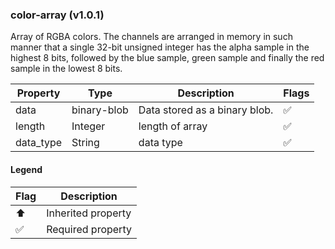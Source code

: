 ### color-array (v1.0.1)
Array of RGBA colors. The channels are arranged in memory in such manner that a single 32-bit unsigned integer has the alpha sample in the highest 8 bits, followed by the blue sample, green sample and finally the red sample in the lowest 8 bits.

| Property | Type | Description | Flags |
|---|---|---|---|
| data | binary-blob | Data stored as a binary blob. | ✅ |
| length | Integer | length of array | ✅ |
| data_type | String | data type | ✅ |


#### Legend

| Flag | Description |
| --- | --- |
| ⬆️ | Inherited property |
| ✅ | Required property |

